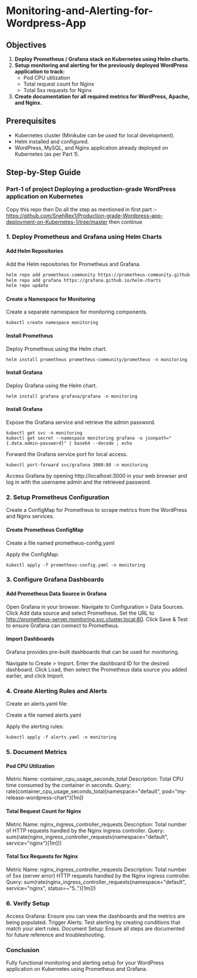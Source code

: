 ﻿# Monitoring-and-Alerting-for-Wordpress-App

## Objectives

1. **Deploy Prometheus / Grafana stack on Kubernetes using Helm charts.**
2. **Setup monitoring and alerting for the previously deployed WordPress application to track:**
   - Pod CPU utilization
   - Total request count for Nginx
   - Total 5xx requests for Nginx
3. **Create documentation for all required metrics for WordPress, Apache, and Nginx.**

## Prerequisites

- Kubernetes cluster (Minikube can be used for local development).
- Helm installed and configured.
- WordPress, MySQL, and Nginx application already deployed on Kubernetes (as per Part 1).

## Step-by-Step Guide

### Part-1 of project Deploying a production-grade WordPress application on Kubernetes

Copy this repo then Do all the step as mentioned in first part :- 
https://github.com/SnehRex1/Production-grade-Wordpress-app-deployment-on-Kubernetes-1/tree/master
then continue 

### 1. Deploy Prometheus and Grafana using Helm Charts

#### Add Helm Repositories

Add the Helm repositories for Prometheus and Grafana.

```bash
helm repo add prometheus-community https://prometheus-community.github.io/helm-charts
helm repo add grafana https://grafana.github.io/helm-charts
helm repo update
```
#### Create a Namespace for Monitoring
Create a separate namespace for monitoring components.

```
kubectl create namespace monitoring
```
#### Install Prometheus
Deploy Prometheus using the Helm chart.

```
helm install prometheus prometheus-community/prometheus -n monitoring
```
#### Install Grafana
Deploy Grafana using the Helm chart.

```
helm install grafana grafana/grafana -n monitoring
```
#### Install Grafana
Expose the Grafana service and retrieve the admin password.

```
kubectl get svc -n monitoring
kubectl get secret --namespace monitoring grafana -o jsonpath="{.data.admin-password}" | base64 --decode ; echo
```
Forward the Grafana service port for local access.

```
kubectl port-forward svc/grafana 3000:80 -n monitoring
```
Access Grafana by opening http://localhost:3000 in your web browser and log in with the username admin and the retrieved password.

### 2. Setup Prometheus Configuration

Create a ConfigMap for Prometheus to scrape metrics from the WordPress and Nginx services.


#### Create Prometheus ConfigMap

Create a file named prometheus-config.yaml

Apply the ConfigMap:

```
kubectl apply -f prometheus-config.yaml -n monitoring
```

### 3. Configure Grafana Dashboards 

#### Add Prometheus Data Source in Grafana

Open Grafana in your browser.
Navigate to Configuration > Data Sources.
Click Add data source and select Prometheus.
Set the URL to http://prometheus-server.monitoring.svc.cluster.local:80.
Click Save & Test to ensure Grafana can connect to Prometheus.

#### Import Dashboards

Grafana provides pre-built dashboards that can be used for monitoring.

Navigate to Create > Import.
Enter the dashboard ID for the desired dashboard.
Click Load, then select the Prometheus data source you added earlier, and click Import.

### 4. Create Alerting Rules and Alerts
Create an alerts.yaml file:

Create a file named alerts.yaml

Apply the alerting rules:

```
kubectl apply -f alerts.yaml -n monitoring
```

### 5. Document Metrics

#### Pod CPU Utilization

Metric Name: container_cpu_usage_seconds_total
Description: Total CPU time consumed by the container in seconds.
Query: rate(container_cpu_usage_seconds_total{namespace="default", pod="my-release-wordpress-chart"}[1m])

#### Total Request Count for Nginx

Metric Name: nginx_ingress_controller_requests
Description: Total number of HTTP requests handled by the Nginx ingress controller.
Query: sum(rate(nginx_ingress_controller_requests{namespace="default", service="nginx"}[1m]))

#### Total 5xx Requests for Nginx

Metric Name: nginx_ingress_controller_requests
Description: Total number of 5xx (server error) HTTP requests handled by the Nginx ingress controller.
Query: sum(rate(nginx_ingress_controller_requests{namespace="default", service="nginx", status=~"5.."}[1m]))

### 6. Verify Setup

Access Grafana: Ensure you can view the dashboards and the metrics are being populated.
Trigger Alerts: Test alerting by creating conditions that match your alert rules.
Document Setup: Ensure all steps are documented for future reference and troubleshooting.

### Conclusion
Fully functional monitoring and alerting setup for your WordPress application on Kubernetes using Prometheus and Grafana.




